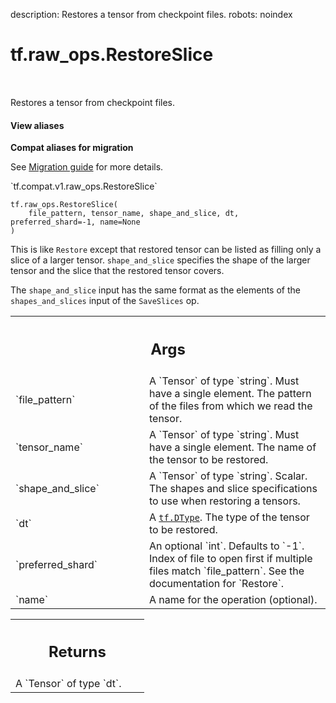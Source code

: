 description: Restores a tensor from checkpoint files.
robots: noindex

# tf.raw_ops.RestoreSlice

<!-- Insert buttons and diff -->

<table class="tfo-notebook-buttons tfo-api nocontent" align="left">

</table>



Restores a tensor from checkpoint files.

<section class="expandable">
  <h4 class="showalways">View aliases</h4>
  <p>
<b>Compat aliases for migration</b>
<p>See
<a href="https://www.tensorflow.org/guide/migrate">Migration guide</a> for
more details.</p>
<p>`tf.compat.v1.raw_ops.RestoreSlice`</p>
</p>
</section>

<pre class="devsite-click-to-copy prettyprint lang-py tfo-signature-link">
<code>tf.raw_ops.RestoreSlice(
    file_pattern, tensor_name, shape_and_slice, dt, preferred_shard=-1, name=None
)
</code></pre>



<!-- Placeholder for "Used in" -->

This is like `Restore` except that restored tensor can be listed as filling
only a slice of a larger tensor.  `shape_and_slice` specifies the shape of the
larger tensor and the slice that the restored tensor covers.

The `shape_and_slice` input has the same format as the
elements of the `shapes_and_slices` input of the `SaveSlices` op.

<!-- Tabular view -->
 <table class="responsive fixed orange">
<colgroup><col width="214px"><col></colgroup>
<tr><th colspan="2"><h2 class="add-link">Args</h2></th></tr>

<tr>
<td>
`file_pattern`
</td>
<td>
A `Tensor` of type `string`.
Must have a single element. The pattern of the files from
which we read the tensor.
</td>
</tr><tr>
<td>
`tensor_name`
</td>
<td>
A `Tensor` of type `string`.
Must have a single element. The name of the tensor to be
restored.
</td>
</tr><tr>
<td>
`shape_and_slice`
</td>
<td>
A `Tensor` of type `string`.
Scalar. The shapes and slice specifications to use when
restoring a tensors.
</td>
</tr><tr>
<td>
`dt`
</td>
<td>
A <a href="../../tf/dtypes/DType.md"><code>tf.DType</code></a>. The type of the tensor to be restored.
</td>
</tr><tr>
<td>
`preferred_shard`
</td>
<td>
An optional `int`. Defaults to `-1`.
Index of file to open first if multiple files match
`file_pattern`. See the documentation for `Restore`.
</td>
</tr><tr>
<td>
`name`
</td>
<td>
A name for the operation (optional).
</td>
</tr>
</table>



<!-- Tabular view -->
 <table class="responsive fixed orange">
<colgroup><col width="214px"><col></colgroup>
<tr><th colspan="2"><h2 class="add-link">Returns</h2></th></tr>
<tr class="alt">
<td colspan="2">
A `Tensor` of type `dt`.
</td>
</tr>

</table>

